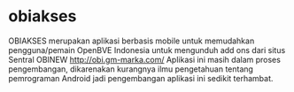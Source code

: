 # obiakses

OBIAKSES merupakan aplikasi berbasis mobile untuk memudahkan pengguna/pemain OpenBVE Indonesia untuk mengunduh add ons dari situs Sentral OBINEW http://obi.gm-marka.com/
Aplikasi ini masih dalam proses pengembangan, dikarenakan kurangnya ilmu pengetahuan tentang pemrograman Android jadi pengembangan aplikasi ini sedikit terhambat.
